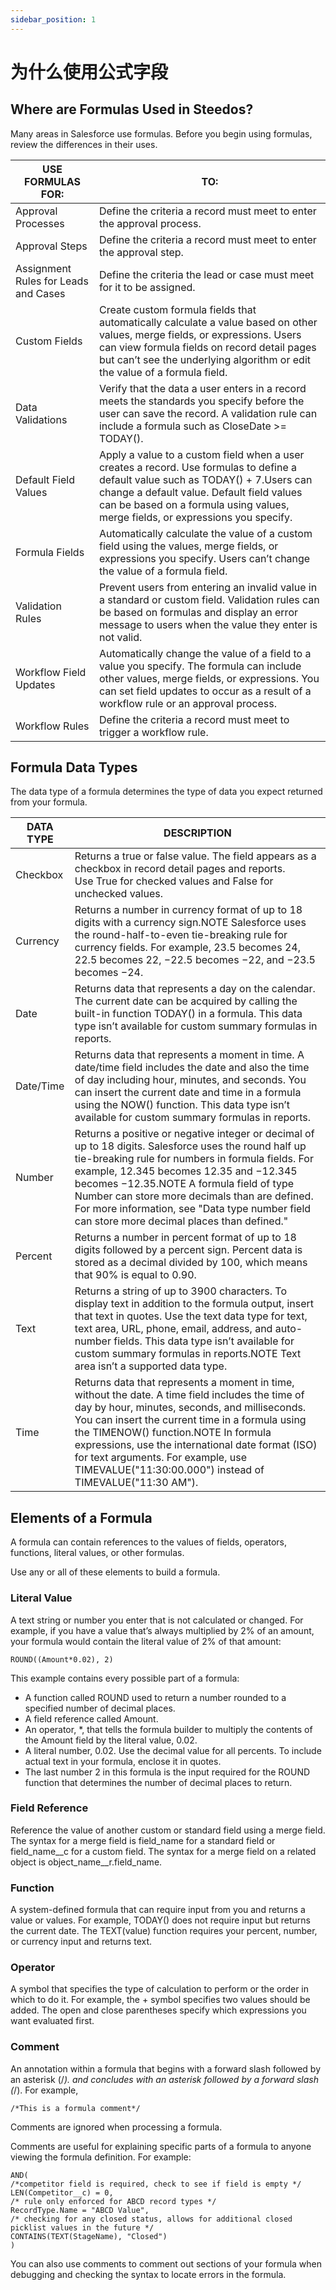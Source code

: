 ```yaml
---
sidebar_position: 1
---
```


# 为什么使用公式字段

## Where are Formulas Used in Steedos?

Many areas in Salesforce use formulas. Before you begin using formulas, review the differences in their uses.

USE FORMULAS FOR: | TO:
-- | --
Approval Processes | Define the criteria a record must meet to enter the approval process.
Approval Steps | Define the criteria a record must meet to enter the approval step.
Assignment Rules for Leads and Cases | Define the criteria the lead or case must meet for it to be assigned.
Custom Fields | Create custom formula fields that automatically calculate a value based on other values, merge fields, or expressions. Users can view formula fields on record detail pages but can’t see the underlying algorithm or edit the value of a formula field.
Data Validations | Verify that the data a user enters in a record meets the standards you specify before the user can save the record. A validation rule can include a formula such as CloseDate >= TODAY().
Default Field Values | Apply a value to a custom field when a user creates a record. Use formulas to define a default value such as TODAY() + 7.Users can change a default value. Default field values can be based on a formula using values, merge fields, or expressions you specify.
Formula Fields | Automatically calculate the value of a custom field using the values, merge fields, or expressions you specify. Users can’t change the value of a formula field.
Validation Rules | Prevent users from entering an invalid value in a standard or custom field. Validation rules can be based on formulas and display an error message to users when the value they enter is not valid.
Workflow Field Updates | Automatically change the value of a field to a value you specify. The formula can include other values, merge fields, or expressions. You can set field updates to occur as a result of a workflow rule or an approval process.
Workflow Rules | Define the criteria a record must meet to trigger a workflow rule.


## Formula Data Types
The data type of a formula determines the type of data you expect returned from your formula.

DATA TYPE | DESCRIPTION
-- | --
Checkbox | Returns a true or false value. The field appears as a checkbox in record detail pages and reports. Use True for checked values and False for unchecked values.
Currency | Returns a number in currency format of up to 18 digits with a currency sign.NOTE Salesforce uses the round-half-to-even tie-breaking rule for currency fields. For example, 23.5 becomes 24, 22.5 becomes 22, −22.5 becomes −22, and −23.5 becomes −24.
Date | Returns data that represents a day on the calendar. The current date can be acquired by calling the built-in function TODAY() in a formula. This data type isn’t available for custom summary formulas in reports.
Date/Time | Returns data that represents a moment in time. A date/time field includes the date and also the time of day including hour, minutes, and seconds. You can insert the current date and time in a formula using the NOW() function. This data type isn’t available for custom summary formulas in reports.
Number | Returns a positive or negative integer or decimal of up to 18 digits. Salesforce uses the round half up tie-breaking rule for numbers in formula fields. For example, 12.345 becomes 12.35 and −12.345 becomes −12.35.NOTE A formula field of type Number can store more decimals than are defined. For more information, see "Data type number field can store more decimal places than defined."
Percent | Returns a number in percent format of up to 18 digits followed by a percent sign. Percent data is stored as a decimal divided by 100, which means that 90% is equal to 0.90.
Text | Returns a string of up to 3900 characters. To display text in addition to the formula output, insert that text in quotes. Use the text data type for text, text area, URL, phone, email, address, and auto-number fields. This data type isn’t available for custom summary formulas in reports.NOTE Text area isn’t a supported data type.
Time | Returns data that represents a moment in time, without the date. A time field includes the time of day by hour, minutes, seconds, and milliseconds. You can insert the current time in a formula using the TIMENOW() function.NOTE In formula expressions, use the international date format (ISO) for text arguments. For example, use TIMEVALUE("11:30:00.000") instead of TIMEVALUE("11:30 AM").

## Elements of a Formula

A formula can contain references to the values of fields, operators, functions, literal values, or other formulas.

Use any or all of these elements to build a formula.

### Literal Value

A text string or number you enter that is not calculated or changed. For example, if you have a value that’s always multiplied by 2% of an amount, your formula would contain the literal value of 2% of that amount:

```
ROUND((Amount*0.02), 2)
```

This example contains every possible part of a formula:

- A function called ROUND used to return a number rounded to a specified number of decimal places.
- A field reference called Amount.
- An operator, *, that tells the formula builder to multiply the contents of the Amount field by the literal value, 0.02.
- A literal number, 0.02. Use the decimal value for all percents. To include actual text in your formula, enclose it in quotes.
- The last number 2 in this formula is the input required for the ROUND function that determines the number of decimal places to return.

### Field Reference	

Reference the value of another custom or standard field using a merge field. The syntax for a merge field is field_name for a standard field or field_name__c for a custom field. The syntax for a merge field on a related object is object_name__r.field_name. 

### Function	

A system-defined formula that can require input from you and returns a value or values. For example, TODAY() does not require input but returns the current date. The TEXT(value) function requires your percent, number, or currency input and returns text.

### Operator	

A symbol that specifies the type of calculation to perform or the order in which to do it. For example, the + symbol specifies two values should be added. The open and close parentheses specify which expressions you want evaluated first.

### Comment	

An annotation within a formula that begins with a forward slash followed by an asterisk (/*). and concludes with an asterisk followed by a forward slash (*/). For example,

```
/*This is a formula comment*/
```

Comments are ignored when processing a formula.

Comments are useful for explaining specific parts of a formula to anyone viewing the formula definition. For example:

```
AND( 
/*competitor field is required, check to see if field is empty */
LEN(Competitor__c) = 0, 
/* rule only enforced for ABCD record types */
RecordType.Name = "ABCD Value",
/* checking for any closed status, allows for additional closed picklist values in the future */
CONTAINS(TEXT(StageName), "Closed") 
)
```

You can also use comments to comment out sections of your formula when debugging and checking the syntax to locate errors in the formula.
